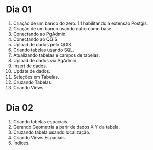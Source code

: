 # Dia 01

1. Criação de um banco do zero.
   1.1 habilitando a extensão Postgis.
2. Criação de um banco usando outro como base.
3. Conectando ao PgAdmin.
4. Conectando ao QGIS.
5. Upload de dados pelo QGIS.
6. Criando tabelas usando SQL.
7. Atualizando tabelas e campos de tabelas.
8. Upload de dados via PgAdmin.
9. Insert de dados.
10. Update de dados.
11. Seleções em Tabelas.
12. Cruzando Tabelas.
13. Criando Views.

# Dia 02

1. Criando tabelas espaciais.
2. Gerando Geometria a parir de dados X Y da tabela.
3. Cruzando tabela usando localização.
4. Criando Views Espaciais.
5. Índices.
